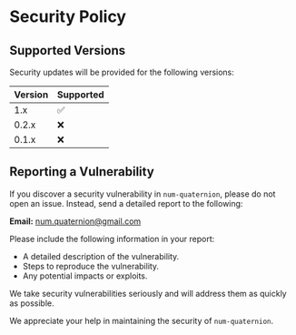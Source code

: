 # Security Policy

## Supported Versions

Security updates will be provided for the following versions:

| Version | Supported          |
| ------- | ------------------ |
| 1.x     | :white_check_mark: |
| 0.2.x   | :x:                |
| 0.1.x   | :x:                |

## Reporting a Vulnerability

If you discover a security vulnerability in `num-quaternion`, please do not
open an issue. Instead, send a detailed report to the following:

**Email:** [num.quaternion@gmail.com](mailto:num.quaternion@gmail.com)

Please include the following information in your report:

- A detailed description of the vulnerability.
- Steps to reproduce the vulnerability.
- Any potential impacts or exploits.

We take security vulnerabilities seriously and will address them as quickly as
possible.

We appreciate your help in maintaining the security of `num-quaternion`.
